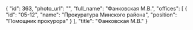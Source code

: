 {
    "id": 363,
    "photo_url": "",
    "full_name": "Фанковская М.В.",
    "offices": [
        {
            "id": "05-12",
            "name": "Прокуратура Минского района",
            "position": "Помощник прокурора"
        }
    ],
    "title": "Фанковская М.В."
}